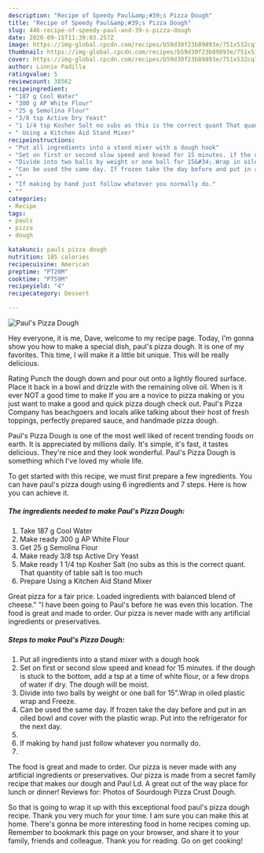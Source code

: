 ```yaml
---
description: "Recipe of Speedy Paul&amp;#39;s Pizza Dough"
title: "Recipe of Speedy Paul&amp;#39;s Pizza Dough"
slug: 446-recipe-of-speedy-paul-and-39-s-pizza-dough
date: 2020-09-15T11:39:03.257Z
image: https://img-global.cpcdn.com/recipes/b59d30f23b89893e/751x532cq70/pauls-pizza-dough-recipe-main-photo.jpg
thumbnail: https://img-global.cpcdn.com/recipes/b59d30f23b89893e/751x532cq70/pauls-pizza-dough-recipe-main-photo.jpg
cover: https://img-global.cpcdn.com/recipes/b59d30f23b89893e/751x532cq70/pauls-pizza-dough-recipe-main-photo.jpg
author: Linnie Padilla
ratingvalue: 5
reviewcount: 38562
recipeingredient:
- "187 g Cool Water"
- "300 g AP White Flour"
- "25 g Semolina Flour"
- "3/8 tsp Active Dry Yeast"
- "1 1/4 tsp Kosher Salt no subs as this is the correct quant That quantity of table salt is too much"
- " Using a Kitchen Aid Stand Mixer"
recipeinstructions:
- "Put all ingredients into a stand mixer with a dough hook"
- "Set on first or second slow speed and knead for 15 minutes. if the dough is stuck to the bottom, add a tsp at a time of white flour, or a few drops of water if dry. The dough will be moist."
- "Divide into two balls by weight or one ball for 15&#34;.Wrap in oiled plastic wrap and Freeze."
- "Can be used the same day. If frozen take the day before and put in an oiled bowl and cover with the plastic wrap. Put into the refrigerator for the next day."
- ""
- "If making by hand just follow whatever you normally do."
- ""
categories:
- Recipe
tags:
- pauls
- pizza
- dough

katakunci: pauls pizza dough 
nutrition: 185 calories
recipecuisine: American
preptime: "PT20M"
cooktime: "PT59M"
recipeyield: "4"
recipecategory: Dessert

---
```



![Paul&#39;s Pizza Dough](https://img-global.cpcdn.com/recipes/b59d30f23b89893e/751x532cq70/pauls-pizza-dough-recipe-main-photo.jpg)

Hey everyone, it is me, Dave, welcome to my recipe page. Today, I'm gonna show you how to make a special dish, paul&#39;s pizza dough. It is one of my favorites. This time, I will make it a little bit unique. This will be really delicious.

Rating Punch the dough down and pour out onto a lightly floured surface. Place it back in a bowl and drizzle with the remaining olive oil. When is it ever NOT a good time to make If you are a novice to pizza making or you just want to make a good and quick pizza dough check out. Paul&#39;s Pizza Company has beachgoers and locals alike talking about their host of fresh toppings, perfectly prepared sauce, and handmade pizza dough.

Paul&#39;s Pizza Dough is one of the most well liked of recent trending foods on earth. It is appreciated by millions daily. It's simple, it's fast, it tastes delicious. They're nice and they look wonderful. Paul&#39;s Pizza Dough is something which I've loved my whole life.


To get started with this recipe, we must first prepare a few ingredients. You can have paul&#39;s pizza dough using 6 ingredients and 7 steps. Here is how you can achieve it.

<!--inarticleads1-->

##### The ingredients needed to make Paul&#39;s Pizza Dough:

1. Take 187 g Cool Water
1. Make ready 300 g AP White Flour
1. Get 25 g Semolina Flour
1. Make ready 3/8 tsp Active Dry Yeast
1. Make ready 1 1/4 tsp Kosher Salt (no subs as this is the correct quant. That quantity of table salt is too much
1. Prepare  Using a Kitchen Aid Stand Mixer


Great pizza for a fair price. Loaded ingredients with balanced blend of cheese.&#34; &#34;I have been going to Paul&#39;s before he was even this location. The food is great and made to order. Our pizza is never made with any artificial ingredients or preservatives. 

<!--inarticleads2-->

##### Steps to make Paul&#39;s Pizza Dough:

1. Put all ingredients into a stand mixer with a dough hook
1. Set on first or second slow speed and knead for 15 minutes. if the dough is stuck to the bottom, add a tsp at a time of white flour, or a few drops of water if dry. The dough will be moist.
1. Divide into two balls by weight or one ball for 15&#34;.Wrap in oiled plastic wrap and Freeze.
1. Can be used the same day. If frozen take the day before and put in an oiled bowl and cover with the plastic wrap. Put into the refrigerator for the next day.
1. 
1. If making by hand just follow whatever you normally do.
1. 


The food is great and made to order. Our pizza is never made with any artificial ingredients or preservatives. Our pizza is made from a secret family recipe that makes our dough and Paul Ld. A great out of the way place for lunch or dinner! Reviews for: Photos of Sourdough Pizza Crust Dough. 

So that is going to wrap it up with this exceptional food paul&#39;s pizza dough recipe. Thank you very much for your time. I am sure you can make this at home. There's gonna be more interesting food in home recipes coming up. Remember to bookmark this page on your browser, and share it to your family, friends and colleague. Thank you for reading. Go on get cooking!

